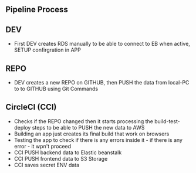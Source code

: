 ## Pipeline Process

## DEV

- First DEV creates RDS manually to be able to connect to EB when active, SETUP confirgration in APP

## REPO

- DEV creates a new REPO on GITHUB, then PUSH the data from local-PC to to GITHUB using Git Commands

## CircleCI (CCI)

- Checks if the REPO changed then it starts processing the build-test-deploy steps to be able to PUSH the new data to AWS
- Building an app just creates its final build that work on browsers
- Testing the app to check if there is any errors inside it - if there is any error - it wpn't proceed 
- CCI PUSH backend data to Elastic beanstalk
- CCI PUSH frontend data to S3 Storage
- CCI saves secret ENV data

